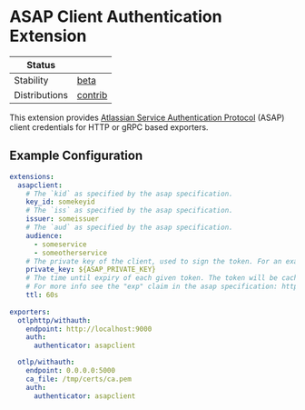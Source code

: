 # ASAP Client Authentication Extension

| Status                   |                       |
| ------------------------ |-----------------------|
| Stability                | [beta]                |
| Distributions            | [contrib]             |

This extension provides [Atlassian Service Authentication Protocol](https://s2sauth.bitbucket.io/) (ASAP) client 
credentials for HTTP or gRPC based exporters. 

## Example Configuration

```yaml
extensions:
  asapclient:
    # The `kid` as specified by the asap specification.
    key_id: somekeyid
    # The `iss` as specified by the asap specification.
    issuer: someissuer
    # The `aud` as specified by the asap specification.
    audience:
      - someservice
      - someotherservice
    # The private key of the client, used to sign the token. For an example, see `testdata/config.yaml`.
    private_key: ${ASAP_PRIVATE_KEY}
    # The time until expiry of each given token. The token will be cached and then re-provisioned upon expiry. 
    # For more info see the "exp" claim in the asap specification: https://s2sauth.bitbucket.io/spec/#access-token-generation
    ttl: 60s
    
exporters:
  otlphttp/withauth:
    endpoint: http://localhost:9000
    auth:
      authenticator: asapclient

  otlp/withauth:
    endpoint: 0.0.0.0:5000
    ca_file: /tmp/certs/ca.pem
    auth:
      authenticator: asapclient    
```

[beta]: https://github.com/open-telemetry/opentelemetry-collector#beta
[contrib]: https://github.com/open-telemetry/opentelemetry-collector-releases/tree/main/distributions/otelcol-contrib